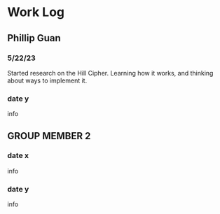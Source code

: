 # Work Log

## Phillip Guan

### 5/22/23

Started research on the Hill Cipher. Learning how it works, and thinking about ways to implement it. 

### date y

info


## GROUP MEMBER 2

### date x

info

### date y

info

